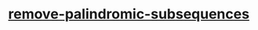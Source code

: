# [remove-palindromic-subsequences](https://leetcode-cn.com/problems/remove-palindromic-subsequences)
